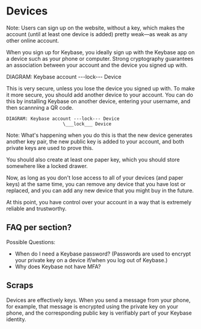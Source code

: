 # Devices

Note: Users can sign up on the website, without a key, which makes the account (until at least one device is added) pretty weak—as weak as any other online account.

When you sign up for Keybase, you ideally sign up with the Keybase app on a device such as your phone or computer. Strong cryptography guarantees an association between your account and the device you signed up with.

DIAGRAM: Keybase account ---lock--- Device

This is very secure, unless you lose the device you signed up with. To make it more secure, you should add another device to your account. You can do this by installing Keybase on another device, entering your username, and then scannning a QR code.

```
DIAGRAM: Keybase account ---lock--- Device
                     \___lock___ Device         
```
Note: What's happening when you do this is that the new device generates another key pair, the new public key is added to your account, and both private keys are used to prove this.

You should also create at least one paper key, which you should store somewhere like a locked drawer.

Now, as long as you don't lose access to all of your devices (and paper keys) at the same time, you can remove any device that you have lost or replaced, and you can add any new device that you might buy in the future.

At this point, you have control over your account in a way that is extremely reliable and trustworthy.

## FAQ per section?

Possible Questions:
* When do I need a Keybase password? (Passwords are used to encrypt your private key on a device if/when you log out of Keybase.)
* Why does Keybase not have MFA?

## Scraps

Devices are effectively keys. When you send a message from your phone, for example, that message is encrypted using the private key on your phone, and the corresponding public key is verifiably part of your Keybase identity.
